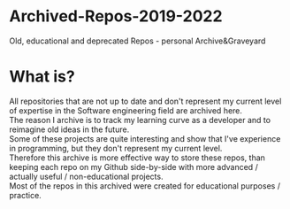 # Archived-Repos-2019-2022
Old, educational and deprecated Repos - personal Archive&amp;Graveyard
# What is?
All repositories that are not up to date and don't represent my current level of expertise in the Software engineering field are archived here. \
The reason I archive is to track my learning curve as a developer and to reimagine old ideas in the future. \
Some of these projects are quite interesting and show that I've experience in programming, but they don't represent my current level. \
Therefore this archive is more effective way to store these repos, than keeping each repo on my Github side-by-side with more advanced / actually useful / non-educational projects. \
Most of the repos in this archived were created for educational purposes / practice.
